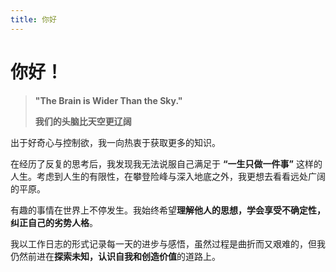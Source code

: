 ```yaml
---
title: 你好
---
```


# 你好！

>__"The Brain is Wider Than the Sky."__
>
> __我们的头脑比天空更辽阔__
   
出于好奇心与控制欲，我一向热衷于获取更多的知识。

在经历了反复的思考后，我发现我无法说服自己满足于 **“一生只做一件事”** 这样的人生。考虑到人生的有限性，在攀登险峰与深入地底之外，我更想去看看远处广阔的平原。

有趣的事情在世界上不停发生。我始终希望**理解他人的思想，学会享受不确定性，纠正自己的劣势人格**。

我以工作日志的形式记录每一天的进步与感悟，虽然过程是曲折而又艰难的，但我仍然前进在**探索未知，认识自我和创造价值**的道路上。

